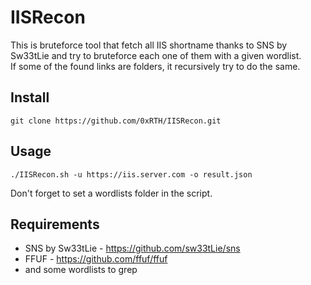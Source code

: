 # IISRecon

This is bruteforce tool that fetch all IIS shortname thanks to SNS by Sw33tLie and try to bruteforce each one of them with a given wordlist.\
If some of the found links are folders, it recursively try to do the same.

## Install

`git clone https://github.com/0xRTH/IISRecon.git`

## Usage

`./IISRecon.sh -u https://iis.server.com -o result.json`

Don't forget to set a wordlists folder in the script.

## Requirements
  - SNS by Sw33tLie - https://github.com/sw33tLie/sns
  - FFUF - https://github.com/ffuf/ffuf
  - and some wordlists to grep
